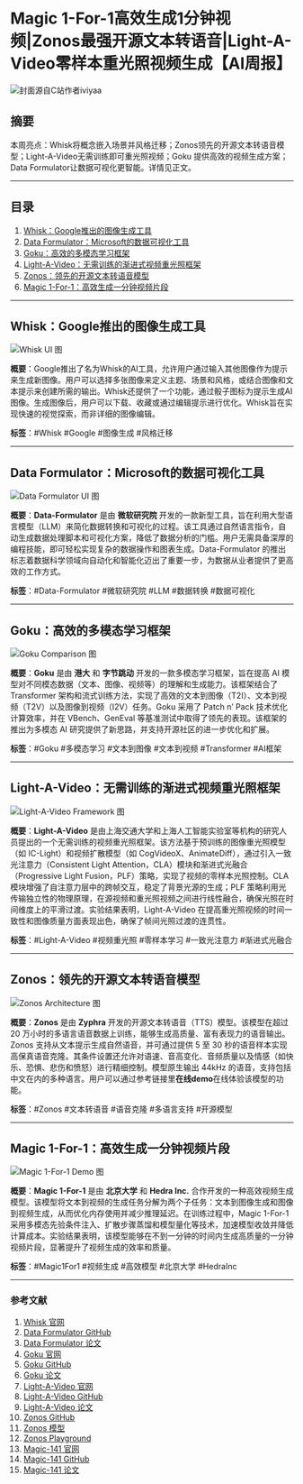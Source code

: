 # Magic 1-For-1高效生成1分钟视频|Zonos最强开源文本转语音|Light-A-Video零样本重光照视频生成【AI周报】

![封面源自C站作者iviyaa](https://image.civitai.com/xG1nkqKTMzGDvpLrqFT7WA/f570fad2-1880-4978-a1cd-8f1e4e6e5494/original=true,quality=90/56995455.jpeg)

## 摘要

本周亮点：Whisk将概念嵌入场景并风格迁移；Zonos领先的开源文本转语音模型；Light-A-Video无需训练即可重光照视频；Goku 提供高效的视频生成方案；Data Formulator让数据可视化更智能。详情见正文。

---

## 目录

1. [Whisk：Google推出的图像生成工具](#whiskgoogle推出的图像生成工具)
2. [Data Formulator：Microsoft的数据可视化工具](#data-formulatormicrosoft的数据可视化工具)
3. [Goku：高效的多模态学习框架](#goku高效的多模态学习框架)
4. [Light-A-Video：无需训练的渐进式视频重光照框架](#light-a-video无需训练的渐进式视频重光照框架)
5. [Zonos：领先的开源文本转语音模型](#zonos领先的开源文本转语音模型)
6. [Magic 1-For-1：高效生成一分钟视频片段](#magic-1-for-1高效生成一分钟视频片段)

---

## Whisk：Google推出的图像生成工具

![Whisk UI 图](https://neverbiasu.notion.site/image/attachment%3A007812f1-73ff-48f3-90c4-f804bc1fb7c3%3Aimage.png?table=block&id=19c196de-aad1-80c3-9aa5-caef00dca8c2&spaceId=e275f174-b66c-40a1-a74d-9199ca579bf4&width=1420&userId=&cache=v2)

**概要**：Google推出了名为Whisk的AI工具，允许用户通过输入其他图像作为提示来生成新图像。用户可以选择多张图像来定义主题、场景和风格，或结合图像和文本提示来创建所需的输出。Whisk还提供了一个功能，通过骰子图标为提示生成AI图像。生成图像后，用户可以下载、收藏或通过编辑提示进行优化。Whisk旨在实现快速的视觉探索，而非详细的图像编辑。

**标签**：#Whisk #Google #图像生成 #风格迁移

---

## Data Formulator：Microsoft的数据可视化工具

![Data Formulator UI 图](https://github.com/microsoft/data-formulator/raw/main/public/data-formulator-screenshot.png)

**概要**：**Data-Formulator** 是由 **微软研究院** 开发的一款新型工具，旨在利用大型语言模型（LLM）来简化数据转换和可视化的过程。该工具通过自然语言指令，自动生成数据处理脚本和可视化方案，降低了数据分析的门槛。用户无需具备深厚的编程技能，即可轻松实现复杂的数据操作和图表生成。Data-Formulator 的推出标志着数据科学领域向自动化和智能化迈出了重要一步，为数据从业者提供了更高效的工作方式。

**标签**：#Data-Formulator #微软研究院 #LLM #数据转换 #数据可视化

---

## Goku：高效的多模态学习框架

![Goku Comparison 图](https://arxiv.org/html/2502.04896v2/x8.png)

**概要**：**Goku** 是由 **港大** 和 **字节跳动** 开发的一款多模态学习框架，旨在提高 AI 模型对不同模态数据（文本、图像、视频等）的理解和生成能力。该框架结合了 Transformer 架构和流式训练方法，实现了高效的文本到图像（T2I）、文本到视频（T2V）以及图像到视频（I2V）任务。Goku 采用了 Patch n’ Pack 技术优化计算效率，并在 VBench、GenEval 等基准测试中取得了领先的表现。该框架的推出为多模态 AI 研究提供了新思路，并支持开源社区的进一步优化和扩展。

**标签**：#Goku #多模态学习 #文本到图像 #文本到视频 #Transformer #AI框架

---

## Light-A-Video：无需训练的渐进式视频重光照框架

![Light-A-Video Framework 图](https://bujiazi.github.io/light-a-video.github.io/figs/framework.png)

**概要**：**Light-A-Video** 是由上海交通大学和上海人工智能实验室等机构的研究人员提出的一个无需训练的视频重光照框架。该方法基于预训练的图像重光照模型（如 IC-Light）和视频扩散模型（如 CogVideoX、AnimateDiff），通过引入一致光注意力（Consistent Light Attention，CLA）模块和渐进式光融合（Progressive Light Fusion，PLF）策略，实现了视频的零样本光照控制。CLA 模块增强了自注意力层中的跨帧交互，稳定了背景光源的生成；PLF 策略利用光传输独立性的物理原理，在源视频和重光照视频之间进行线性融合，确保光照在时间维度上的平滑过渡。实验结果表明，Light-A-Video 在提高重光照视频的时间一致性和图像质量方面表现出色，确保了帧间光照过渡的连贯性。

**标签**：#Light-A-Video #视频重光照 #零样本学习 #一致光注意力 #渐进式光融合

---

## Zonos：领先的开源文本转语音模型

![Zonos Architecture 图](https://github.com/Zyphra/Zonos/raw/main/assets/ArchitectureDiagram.png)

**概要**：**Zonos** 是由 **Zyphra** 开发的开源文本转语音（TTS）模型。该模型在超过 20 万小时的多语言语音数据上训练，能够生成高质量、富有表现力的语音输出。Zonos 支持从文本提示生成自然语音，并可通过提供 5 至 30 秒的语音样本实现高保真语音克隆。其条件设置还允许对语速、音高变化、音频质量以及情感（如快乐、恐惧、悲伤和愤怒）进行精细控制。模型原生输出 44kHz 的语音，支持包括中文在内的多种语言。用户可以通过参考链接里**在线demo**在线体验该模型的功能。

**标签**：#Zonos #文本转语音 #语音克隆 #多语言支持 #开源模型

---

## Magic 1-For-1：高效生成一分钟视频片段

![Magic 1-For-1 Demo 图](https://fastly.jsdelivr.net/gh/bucketio/img9@main/2025/02/16/1739717022994-1a7e517f-f0e7-4d54-a405-eff9293304a4.gif)

**概要**：**Magic 1-For-1** 是由 **北京大学** 和 **Hedra Inc.** 合作开发的一种高效视频生成模型。该模型将文本到视频的生成任务分解为两个子任务：文本到图像生成和图像到视频生成，从而优化内存使用并减少推理延迟。在训练过程中，Magic 1-For-1 采用多模态先验条件注入、扩散步骤蒸馏和模型量化等技术，加速模型收敛并降低计算成本。实验结果表明，该模型能够在不到一分钟的时间内生成高质量的一分钟视频片段，显著提升了视频生成的效率和质量。

**标签**：#Magic1For1 #视频生成 #高效模型 #北京大学 #HedraInc

--- 

### **参考文献**  

1. [Whisk 官网](https://labs.google/fx/tools/whisk)
2. [Data Formulator GitHub](https://github.com/microsoft/data-formulator) 
3. [Data Formulator 论文](https://arxiv.org/html/2408.16119v1)
4. [Goku 官网](https://saiyan-world.github.io/goku/)
5. [Goku GitHub](https://github.com/Saiyan-World/goku)
6. [Goku 论文](https://arxiv.org/html/2502.04896v2)
7. [Light-A-Video 官网](https://bujiazi.github.io/light-a-video.github.io/)
8. [Light-A-Video GitHub](https://github.com/bcmi/Light-A-Video/)
9. [Light-A-Video 论文](https://arxiv.org/html/2502.08590v1)
10. [Zonos GitHub](https://github.com/Zyphra/Zonos)
11. [Zonos 模型](https://huggingface.co/Zyphra/Zonos-v0.1-hybrid)
12. [Zonos Playground](https://playground.zyphra.com/sign-in?redirect_url=https%3A%2F%2Fplayground.zyphra.com%2Faudio)
13. [Magic-141 官网](https://magic-141.github.io/Magic-141/)
14. [Magic-141 GitHub](https://github.com/Open-Magic-Video/Magic-1-For-1)
15. [Magic-141 论文](https://arxiv.org/html/2502.07701v1)
